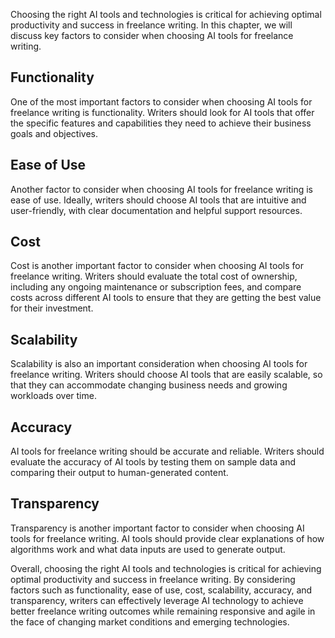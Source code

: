 

Choosing the right AI tools and technologies is critical for achieving optimal productivity and success in freelance writing. In this chapter, we will discuss key factors to consider when choosing AI tools for freelance writing.

Functionality
-------------

One of the most important factors to consider when choosing AI tools for freelance writing is functionality. Writers should look for AI tools that offer the specific features and capabilities they need to achieve their business goals and objectives.

Ease of Use
-----------

Another factor to consider when choosing AI tools for freelance writing is ease of use. Ideally, writers should choose AI tools that are intuitive and user-friendly, with clear documentation and helpful support resources.

Cost
----

Cost is another important factor to consider when choosing AI tools for freelance writing. Writers should evaluate the total cost of ownership, including any ongoing maintenance or subscription fees, and compare costs across different AI tools to ensure that they are getting the best value for their investment.

Scalability
-----------

Scalability is also an important consideration when choosing AI tools for freelance writing. Writers should choose AI tools that are easily scalable, so that they can accommodate changing business needs and growing workloads over time.

Accuracy
--------

AI tools for freelance writing should be accurate and reliable. Writers should evaluate the accuracy of AI tools by testing them on sample data and comparing their output to human-generated content.

Transparency
------------

Transparency is another important factor to consider when choosing AI tools for freelance writing. AI tools should provide clear explanations of how algorithms work and what data inputs are used to generate output.

Overall, choosing the right AI tools and technologies is critical for achieving optimal productivity and success in freelance writing. By considering factors such as functionality, ease of use, cost, scalability, accuracy, and transparency, writers can effectively leverage AI technology to achieve better freelance writing outcomes while remaining responsive and agile in the face of changing market conditions and emerging technologies.


